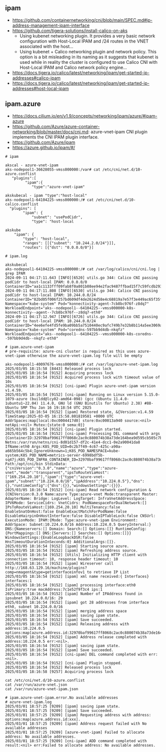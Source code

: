 ## ipam

- https://github.com/containernetworking/cni/blob/main/SPEC.md#ip-address-management-ipam-interface
- https://github.com/tigera-solutions/install-calico-on-aks
  - Using kubenet networking plugin. It provides a very basic network configuration with Host-Local IPAM and /24 routes in the VNET associated with the host...
  - Using kubenet + Calico networking plugin and network policy. This option is a bit misleading in its naming as it suggests that kubenet is used while in reality the cluster is configured to use Calico CNI with Host-Local IPAM and Calico network policy engine...
- https://docs.tigera.io/calico/latest/networking/ipam/get-started-ip-addresses#calico-ipam
- https://docs.tigera.io/calico/latest/networking/ipam/get-started-ip-addresses#host-local-ipam

## ipam.azure

- https://docs.cilium.io/en/v1.9/concepts/networking/ipam/azure/#ipam-azure
- https://github.com/Azure/azure-container-networking/blob/master/docs/cni.md: azure-vnet-ipam CNI plugin implements the CNI IPAM plugin interface.
- https://github.com/Azure/ipam
- https://azure.github.io/ipam/#/
  
```
# ipam

akscal - azure-vnet-ipam
aks-nodepool1-36628055-vmss000000:/var# cat /etc/cni/net.d/10-azure.conflist
   "plugins":[
         "ipam":{
            "type":"azure-vnet-ipam"

akskubecal - ipam "type":"host-local"
aks-nodepool1-64104225-vmss000000:/# cat /etc/cni/net.d/10-calico.conflist
  "plugins": [
		"ipam": {
			"subnet": "usePodCidr",
			"type": "host-local
			
akskube
    "ipam": {
        "type": "host-local",
        "ranges": [[{"subnet": "10.244.2.0/24"}]],
        "routes": [{"dst": "0.0.0.0/0"}]
```

```
# ipam.log

akskubecal
aks-nodepool1-64104225-vmss000000:/# cat /var/log/calico/cni/cni.log | grep IPAM
2024-09-11 04:17:11.643 [INFO][6520] utils.go 344: Calico CNI passing podCidr to host-local IPAM: 0.0.0.0/0 ContainerID="aa1c1133fff09fab8f0a801b08ee94e2fac9487ffbad15f7c59fcdb29334748d"
2024-09-11 04:17:11.808 [INFO][6530] utils.go 344: Calico CNI passing podCidr to host-local IPAM: 10.244.0.0/24 ContainerID="82bd05f006f257bd609df4de2624d58e4c68819a7e57f3e449ac65f35ffc94ec" Namespace="kube-system" Pod="konnectivity-agent-7cb8bc976f-z8dq7" WorkloadEndpoint="aks--nodepool1--64104225--vmss000000-k8s-konnectivity--agent--7cb8bc976f--z8dq7-eth0"
2024-09-11 04:17:12.947 [INFO][6726] utils.go 344: Calico CNI passing podCidr to host-local IPAM: 10.244.0.0/24 ContainerID="4ee6efe4fd5fe9ba09bb5a7510440ec9afc749b7e32b8b114a5ee3069a14b959" Namespace="kube-system" Pod="coredns-597bb9d4db-nkqfz" WorkloadEndpoint="aks--nodepool1--64104225--vmss000000-k8s-coredns--597bb9d4db--nkqfz-eth0"
```

```
# ipam.azure-vnet-ipam
# pre-requisite: azure-cni cluster is required as this uses azure-vnet-ipam otherwise the azure-vnet-ipam.log file will be empty

aks-nodepool1-40097676-vmss000000:/# cat /var/log/azure-vnet-ipam.log
2025/03/05 18:15:58 [8443] Released process lock
2025/03/05 18:16:54 [9152] Acquiring process lock
2025/03/05 18:16:54 [9152] Acquired process lock with timeout value of 10s
2025/03/05 18:16:54 [9152] [cni-ipam] Plugin azure-vnet-ipam version v1.4.59.
2025/03/05 18:16:54 [9152] [cni-ipam] Running on Linux version 5.15.0-1079-azure (buildd@lcy02-amd64-098) (gcc (Ubuntu 11.4.0-1ubuntu1~22.04) 11.4.0, GNU ld (GNU Binutils for Ubuntu) 2.38) #88-Ubuntu SMP Thu Jan 16 19:18:54 UTC 2025
2025/03/05 18:16:54 [9152] [ipam] Restored state, &{Version:v1.4.59 TimeStamp:2025-03-05 16:15:58.801819581 +0000 UTC AddrSpaces:map[local:0xc0004417d0] store:0xc00013a940 source:<nil> netApi:<nil> Mutex:{state:0 sema:0}}
2025/03/05 18:16:54 [9152] [cni-ipam] Plugin started.
2025/03/05 18:16:54 [9152] [cni-ipam] Processing DEL command with args {ContainerID:32970baf99617ff8068c2ac0c880074b38a73de164bea9d595cb505c7bb71768 Netns:/var/run/netns/cni-8d01d157-df2c-41e4-dcc1-0e2a90041da8 IfName:eth0 Args:K8S_POD_UID=0c2b7f49-4c67-425c-a90a-a665b564c5b4;IgnoreUnknown=1;K8S_POD_NAMESPACE=kube-system;K8S_POD_NAME=metrics-server-6998bdf5b-sq47j;K8S_POD_INFRA_CONTAINER_ID=32970baf99617ff8068c2ac0c880074b38a73de164bea9d595cb505c7bb71768 Path:/opt/cni/bin StdinData:{"cniVersion":"0.3.0","name":"azure","type":"azure-vnet","mode":"transparent","ipsToRouteViaHost":["169.254.20.10"],"ipam":{"type":"azure-vnet-ipam","subnet":"10.224.0.0/16","ipAddress":"10.224.0.5"},"dns":{},"runtimeConfig":{"dns":{}},"windowsSettings":{}}}.
2025/03/05 18:16:54 [9152] [cni-ipam] Read network configuration &{CNIVersion:0.3.0 Name:azure Type:azure-vnet Mode:transparent Master: AdapterName: Bridge: LogLevel: LogTarget: InfraVnetAddressSpace: IPV6Mode: ServiceCidrs: VnetCidrs: PodNamespaceForDualNetwork:[] IPsToRouteViaHost:[169.254.20.10] MultiTenancy:false EnableSnatOnHost:false EnableExactMatchForPodName:false DisableHairpinOnHostInterface:false DisableIPTableLock:false CNSUrl: ExecutionMode: IPAM:{Mode: Type:azure-vnet-ipam Environment: AddrSpace: Subnet:10.224.0.0/16 Address:10.224.0.5 QueryInterval:} DNS:{Nameservers:[] Domain: Search:[] Options:[]} RuntimeConfig:{PortMappings:[] DNS:{Servers:[] Searches:[] Options:[]}} WindowsSettings:{EnableLoopbackDSR:false HnsTimeoutDurationInSeconds:0} AdditionalArgs:[]}.
2025/03/05 18:16:54 [9152] [ipam] Starting source azure.
2025/03/05 18:16:54 [9152] [ipam] Refreshing address source.
2025/03/05 18:16:54 [9152] [Utils] Initializing HTTP client with connection timeout: 10, response header timeout: 10
2025/03/05 18:16:54 [9152] [ipam] Wireserver call http://168.63.129.16/machine/plugins?comp=nmagent&type=getinterfaceinfov1 to retrieve IP List
2025/03/05 18:16:54 [9152] [ipam] xml name received:{ Interfaces} interfaces:1
2025/03/05 18:16:54 [9152] [ipam] processing interface:eth0 IsPrimary:true macAddress:7c1e52f9f3c4 ips:1
2025/03/05 18:16:54 [9152] [ipam] Number of IPAddress found in ipsubnet 10.224.0.0/16: 29
2025/03/05 18:16:54 [9152] [ipam] got 28 addresses from interface eth0, subnet 10.224.0.0/16
2025/03/05 18:16:54 [9152] [ipam] merging address space
2025/03/05 18:16:54 [9152] [ipam] saving ipam state.
2025/03/05 18:16:54 [9152] [ipam] Save succeeded.
2025/03/05 18:16:54 [9152] [ipam] Releasing address with address:10.224.0.5 options:map[azure.address.id:32970baf99617ff8068c2ac0c880074b38a73de164bea9d595cb505c7bb71768].
2025/03/05 18:16:54 [9152] [ipam] Address release completed with address:10.224.0.5 err:<nil>.
2025/03/05 18:16:54 [9152] [ipam] saving ipam state.
2025/03/05 18:16:54 [9152] [ipam] Save succeeded.
2025/03/05 18:16:54 [9152] [cni-ipam] DEL command completed with err:<nil>.
2025/03/05 18:16:54 [9152] [cni-ipam] Plugin stopped.
2025/03/05 18:16:54 [9152] Released process lock
2025/03/05 18:16:58 [9257] Acquiring process lock

cat /etc/cni/net.d/10-azure.conflist
cat /var/run/azure-vnet.json
cat /var/run/azure-vnet-ipam.json

```

```
# ipam.azure-vnet-ipam.error.No available addresses
# azure-vnet-ipam.log
2025/03/01 18:57:25 [9209] [ipam] saving ipam state.
2025/03/01 18:57:25 [9209] [ipam] Save succeeded.
2025/03/01 18:57:25 [9209] [ipam] Requesting address with address: options:map[azure.address.id:xxx].
2025/03/01 18:57:25 [9209] [ipam] Address request failed with No available addresses
2025/03/01 18:57:25 [9209] [azure-vnet-ipam] Failed to allocate address: No available addresses.
2025/03/01 18:57:25 [9209] [cni-ipam] ADD command completed with result:<nil> err:Failed to allocate address: No available addresses.
```
